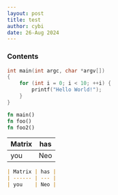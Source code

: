 ```yaml
---
layout: post
title: test
author: cybi
date: 26-Aug 2024
---
```


### Contents

```c
int main(int argc, char *argv[])
{
    for (int i = 0; i < 10; ++i) {
        printf("Hello World!");
    }
}
```

```rs
fn main()
fn foo()
fn foo2()
```

| Matrix | has |
| ------ | --- |
| you    | Neo |

```markdown
| Matrix | has |
| ------ | --- |
| you    | Neo |
```
